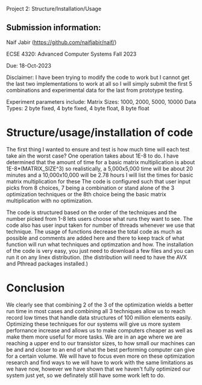Project 2: Structure/Installation/Usage

Submission information: 
-----------------------------------------------
Naif Jabir (https://github.com/naifjabir/naif/)

ECSE 4320: Advanced Computer Systems Fall 2023

Due: 18-Oct-2023

Disclaimer: I have been trying to modify the code to work but I cannot get the last two implementations to work at all so I will simply submit the first 5 combinations and
experimental data for the last from prototype testing.


Experiment parameters include: 
Matrix Sizes: 1000, 2000, 5000, 10000
Data Types: 2 byte fixed, 4 byte fixed, 4 byte float, 8 byte float


Structure/usage/installation of code
====================================================================================================
The first thing I wanted to ensure and test is how much time will each test take ain the worst case?
One operation takes about 1E-8 to do.
I have determined that the amount of time for a basic matrix multiplication is about 1E-8*(MATRIX_SIZE^3)
so realistically, a 5,000x5,000 time will be about 20 minutes and a 10,000x10,000 will be 2.78 hours
I will list the times for basic matrix multiplication for these
The code is configured such that user input picks from 8 choices, 7 being a combination or stand alone of the 3 optimization techniques or the 8th choice being the basic matrix multiplication with no optimization.

The code is structured based on the order of the techniques and the number picked from 1-8 lets users choose what runs they want to see. The code also has user input taken for number of threads whenever we use that technique. The usage of functions decrease the total code as much as possible and comments are added here and there to keep track of what function will run what techniques and optimzation and how. The installation of the code is very easy, you just need to download a few files and you can run it on any linex distribution.
(the distribution will need to have the AVX and Pthread packages installed.)

Conclusion
===================================================================================================
We clearly see that combining 2 of the 3 of the optimization wields a better run time in most cases and combining all 3 techniques allow us to reach record low times that handle data structures of 100 million elements easily. Optimizing these techniques for our systems will give us more system perfornance increase and allows us to make computers cheaper as well as make them more useful for more tasks. We are in an age where we are reaching a upper end to our transistor sizes, to how small our machines can be and and closer to an end of what the best performing computer can give for a certain volume. We will have to focus even more on these optimization research and find ways to we will have to work with the same limitations as we have now, however we have shown that we haven't fully optimized our system just yet, so we definately still have some work left to do.
